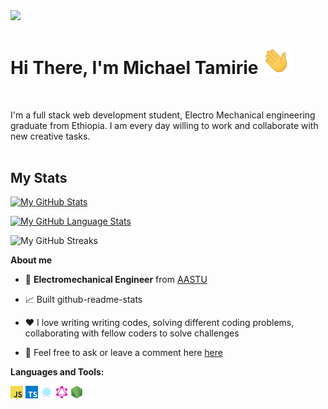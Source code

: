<img src="https://img.shields.io/badge/Michael%20Tamirie-is%20a Remote worker-greenyellow" />

<h1>Hi There, I'm Michael Tamirie <img  src="https://raw.githubusercontent.com/ABSphreak/ABSphreak/master/gifs/Hi.gif" width="45px"></h1>

<br>

I'm a full stack web development student, Electro Mechanical engineering graduate from Ethiopia. I am every day willing to work and collaborate with new creative tasks.
<br>
<br>

## My Stats

[![My GitHub Stats](https://github-readme-stats.vercel.app/api/?username=Micky373&count_private=true&theme=buefy&showicons=true)](https://github-readme-stats.vercel.app/api/?username=Micky373&count_private=true&theme=buefy&showicons=true)

[![My GitHub Language Stats](https://github-readme-stats.vercel.app/api/top-langs/?username=Micky373&langs_count=5&theme=buefy)](https://github-readme-stats.vercel.app/api/top-langs/?username=Micky373&langs_count=5&theme=buefy)

![My GitHub Streaks](https://github-readme-streak-stats.herokuapp.com/?user=Micky373&)

**About me**

- 💼 **Electromechanical Engineer** from [AASTU](http://www.aastu.edu.et/)

- 📈 Built github-readme-stats

- ❤️ I love writing writing codes, solving different coding problems, collaborating with fellow coders to solve challenges

- 💬 Feel free to ask or leave a comment here [here](https://github.com/Micky373/Micky373/issues)



**Languages and Tools:**  

<code><img height="20" src="https://raw.githubusercontent.com/github/explore/80688e429a7d4ef2fca1e82350fe8e3517d3494d/topics/javascript/javascript.png"></code>
<code><img height="20" src="https://raw.githubusercontent.com/github/explore/80688e429a7d4ef2fca1e82350fe8e3517d3494d/topics/typescript/typescript.png"></code>
<code><img height="20" src="https://raw.githubusercontent.com/github/explore/80688e429a7d4ef2fca1e82350fe8e3517d3494d/topics/react/react.png"></code>
<code><img height="20" src="https://raw.githubusercontent.com/github/explore/5c058a388828bb5fde0bcafd4bc867b5bb3f26f3/topics/graphql/graphql.png"></code>
<code><img height="20" src="https://raw.githubusercontent.com/github/explore/80688e429a7d4ef2fca1e82350fe8e3517d3494d/topics/nodejs/nodejs.png"></code>    


<br />
<br />
